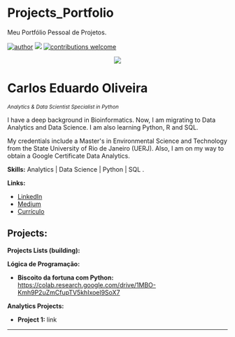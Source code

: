 # Projects_Portfolio
Meu Portfólio Pessoal de Projetos.

[![author](https://img.shields.io/badge/author-carloseduardooliveira-red.svg)](https://www.linkedin.com/in/carloseduardoaoliveira/) [![](https://img.shields.io/badge/python-3.10-blue.svg)](https://www.python.org/downloads/release/python-365/) [![contributions welcome](https://img.shields.io/badge/contributions-welcome-brightgreen.svg?style=flat)](https://github.com/CarlosEduardoOliv/Data_Science_Portflio)

<p align="center">
  <img src="https://github.com/CarlosEduardoOliv/Data_Science_Portflio/blob/main/banner%20editado.png?raw=true" >
</p>

# Carlos Eduardo Oliveira
<sub>*Analytics & Data Scientist Specialist in Python*</sub>

I have a deep background in Bioinformatics. Now, I am migrating to Data Analytics and Data Science. I am also learning Python, R and SQL.

My credentials include a Master's in Environmental Science and Technology from the State University of Rio de Janeiro (UERJ). Also, I am on my way to obtain a Google Certificate Data Analytics.

**Skills:** Analytics | Data Science | Python | SQL .

**Links:**
* [LinkedIn](https://www.linkedin.com/in/carloseduardoaoliveira/)
* [Medium](https://medium.com/@Carlos_Eduardo_Oliveira)
* [Currículo](https://www.figma.com/file/7YFyQepQGMDvrn6pX3bZjh/Curr%C3%ADculo---Data-Scientist?node-id=0%3A1&t=Kgf5zx4X1pzbZM88-0)


## Projects:

**Projects Lists (building):**

**Lógica de Programação:**
* **Biscoito da fortuna com Python:** https://colab.research.google.com/drive/1MBO-Kmh9P2uZmCfupTV5khIxoel9SoX7

**Analytics Projects:**
* **Project 1:** link

---
